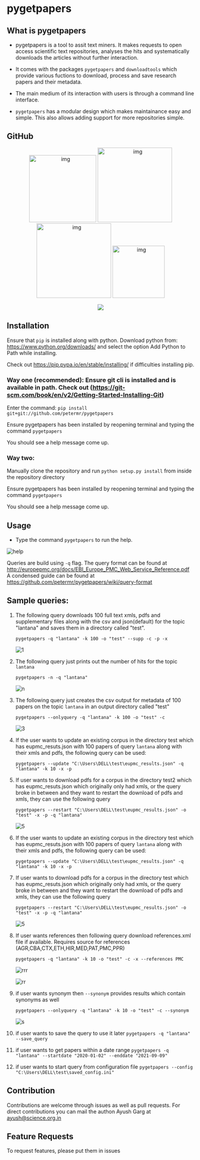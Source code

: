 # pygetpapers

## What is pygetpapers

- pygetpapers is a tool to assit text miners. It makes requests to open access scientific text repositories, analyses the hits and systematically downloads the articles without further interaction.

- It comes with the packages `pygetpapers` and `downloadtools` which provide various fuctions to download, process and save research papers and their metadata.

- The main medium of its interaction with users is through a command line interface.

- `pygetpapers` has a modular design which makes maintainance easy and simple. This also allows adding support for more repositories simple.

## GitHub

<p align="center">
<a href="https://github.com/petermr/pygetpapers/issues"><img src="https://img.shields.io/github/issues-raw/petermr/pygetpapers?color=blue&style=for-the-badge" alt="img" width="180px"></a>
<a href="https://github.com/petermr/pygetpapers/issues?q=is%3Aclosed"><img src="https://img.shields.io/github/issues-closed-raw/petermr/pygetpapers?color=blue&style=for-the-badge" alt="img"  width="200px"></a>
<a href="https://github.com/petermr/pygetpapers/commits/main"><img src="https://img.shields.io/github/last-commit/petermr/pygetpapers.svg?color=blue&style=for-the-badge" alt="img"width="200px"></a>
<a href="https://github.com/petermr/pygetpapers/stargazers"><img src="https://img.shields.io/github/stars/petermr/pygetpapers.svg?style=social&label=Star&maxAge=2592000" alt="img"width="140x"></a>
</p>

<p align="center">
  <img src="https://github-readme-stats.vercel.app/api/pin/?username=petermr&repo=pygetpapers">
</p>

## Installation

Ensure that `pip` is installed along with python. Download python from: https://www.python.org/downloads/ and select the option Add Python to Path while installing.

Check out https://pip.pypa.io/en/stable/installing/ if difficulties installing pip.

### Way one (recommended): Ensure git cli is installed and is available in path. Check out (https://git-scm.com/book/en/v2/Getting-Started-Installing-Git)

Enter the command: `pip install git+git://github.com/petermr/pygetpapers`

Ensure pygetpapers has been installed by reopening terminal and typing the command `pygetpapers`

You should see a help message come up.

### Way two:

Manually clone the repository and run `python setup.py install` from inside the repository directory

Ensure pygetpapers has been installed by reopening terminal and typing the command `pygetpapers`

You should see a help message come up.

## Usage

- Type the command `pygetpapers` to run the help.

![help](https://user-images.githubusercontent.com/70321942/116694877-70c8b380-a9dd-11eb-9dfa-48cf8632bee5.PNG)

Queries are build using `-q` flag. The query format can be found at http://europepmc.org/docs/EBI_Europe_PMC_Web_Service_Reference.pdf A condensed guide can be found at https://github.com/petermr/pygetpapers/wiki/query-format

## Sample queries:

1. The following query downloads 100 full text xmls, pdfs and supplementary files along with the csv and json(default) for the topic "lantana" and saves them in a directory called "test".

   `pygetpapers -q "lantana" -k 100 -o "test" --supp -c -p -x`

   ![1](https://user-images.githubusercontent.com/70321942/116696048-03b61d80-a9df-11eb-8bb2-6190aef8a6db.PNG)

2. The following query just prints out the number of hits for the topic `lantana`

   `pygetpapers -n -q "lantana"`

   ![n](https://user-images.githubusercontent.com/70321942/116695234-ef255580-a9dd-11eb-96d1-a01841a5af21.PNG)

3. The following query just creates the csv output for metadata of 100 papers on the topic `lantana` in an output directory called "test"

   `pygetpapers --onlyquery -q "lantana" -k 100 -o "test" -c`

   ![3](https://user-images.githubusercontent.com/70321942/116697221-8c818900-a9e0-11eb-8a29-5414314b415d.PNG)

4. If the user wants to update an existing corpus in the directory test which has eupmc_resuts.json with 100 papers of query `lantana` along with their xmls and pdfs, the following query can be used:

   `pygetpapers --update "C:\Users\DELL\test\eupmc_results.json" -q "lantana" -k 10 -x -p`

5. If user wants to download pdfs for a corpus in the directory test2 which has eupmc_resuts.json which originally only had xmls, or the query broke in between and they want to restart the download of pdfs and xmls, they can use the following query

   `pygetpapers --restart "C:\Users\DELL\test\eupmc_results.json" -o "test" -x -p -q "lantana"`

   ![5](https://user-images.githubusercontent.com/70321942/116698739-58a76300-a9e2-11eb-8b56-1fd177bf9b1c.PNG)

6. If the user wants to update an existing corpus in the directory test which has eupmc_resuts.json with 100 papers of query `lantana` along with their xmls and pdfs, the following query can be used:

   `pygetpapers --update "C:\Users\DELL\test\eupmc_results.json" -q "lantana" -k 10 -x -p`

7. If user wants to download pdfs for a corpus in the directory test which has eupmc_resuts.json which originally only had xmls, or the query broke in between and they want to restart the download of pdfs and xmls, they can use the following query

   `pygetpapers --restart "C:\Users\DELL\test\eupmc_results.json" -o "test" -x -p -q "lantana"`

   ![5](https://user-images.githubusercontent.com/70321942/116698739-58a76300-a9e2-11eb-8b56-1fd177bf9b1c.PNG)

8. If user wants references then following query download references.xml file if available. Requires source for references (AGR,CBA,CTX,ETH,HIR,MED,PAT,PMC,PPR)

   `pygetpapers -q "lantana" -k 10 -o "test" -c -x --references PMC`

   ![rrr](https://user-images.githubusercontent.com/70321942/116775022-0f0c5600-aa7e-11eb-9625-eaddd53f9aca.PNG)

   ![rr](https://user-images.githubusercontent.com/70321942/116774866-1848f300-aa7d-11eb-907c-259e2047de69.PNG)

9. if user wants synonym then `--synonym` provides results which contain synonyms as well

   `pygetpapers --onlyquery -q "lantana" -k 10 -o "test" -c --synonym`

   ![s](https://user-images.githubusercontent.com/70321942/116773871-116ab200-aa76-11eb-962a-8cdd6366cc17.PNG)

10. if user wants to save the query to use it later
    `pygetpapers -q "lantana" --save_query`

11. if user wants to get papers within a date range
    `pygetpapers -q "lantana" --startdate "2020-01-02" --enddate "2021-09-09"`

12. if user wants to start query from configuration file
    `pygetpapers --config "C:\Users\DELL\test\saved_config.ini"`

## Contribution

Contributions are welcome through issues as well as pull requests. For direct contributions you can mail the authon Ayush Garg at ayush@science.org.in

## Feature Requests

To request features, please put them in issues
